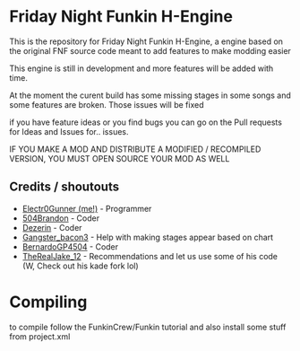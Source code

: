 # Friday Night Funkin H-Engine

This is the repository for Friday Night Funkin H-Engine, a engine based on the original FNF source code meant to add features to make modding easier

This engine is still in development and more features will be added with time.

At the moment the curent build has some missing stages in some songs and some features are broken.
Those issues will be fixed

if you have feature ideas or you find bugs you can go on the Pull requests for Ideas and Issues for.. issues.

IF YOU MAKE A MOD AND DISTRIBUTE A MODIFIED / RECOMPILED VERSION, YOU MUST OPEN SOURCE YOUR MOD AS WELL

## Credits / shoutouts

- [Electr0Gunner (me!)](https://twitter.com/Electr0Gunner) - Programmer
- [504Brandon](https://github.com/504brandon) - Coder
- [Dezerin](https://github.com/DemonDezerin) - Coder
- [Gangster_bacon3](https://www.youtube.com/channel/UCvdmgoCsWhcVPSwB7h91GEg) - Help with making stages appear based on chart
- [BernardoGP4504](https://github.com/BernardoGP4504) - Coder
- [TheRealJake_12](https://github.com/TheRealJake12) - Recommendations and let us use some of his code (W, Check out his kade fork lol)


# Compiling
to compile follow the FunkinCrew/Funkin tutorial
and also install some stuff from project.xml
